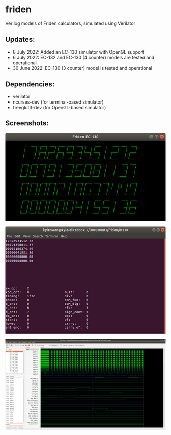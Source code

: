 # friden
Verilog models of Friden calculators, simulated using Verilator

## Updates:
 - 8 July 2022: Added an EC-130 simulator with OpenGL support
 - 6 July 2022: EC-132 and EC-130 (4 counter) models are tested and operational
 - 30 June 2022: EC-130 (3 counter) model is tested and operational

## Dependencies:  
 - verilator  
 - ncurses-dev (for terminal-based simulator)  
 - freeglut3-dev (for OpenGL-based simulator)  

## Screenshots:  
![EC-130 interactive simulator with OpenGL](ec130_gl/ec130_gl.png)

![EC-130 interactive simulator](ec130/ec130_interactive.png)

![EC-130 trace in GTKwave](ec130/ec130_trace.png)


